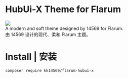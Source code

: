 # HubUi-X Theme for Flarum
![](https://img.fastmirror.net/s/2024/07/06/66895dae429ef.png)  
A modern and soft theme designed by 14569 for Flarum.  
由 14569 设计的现代、柔和 Flarum 主题。  
# Install | 安装
```
composer require kk14569/flarum-hubui-x
```
